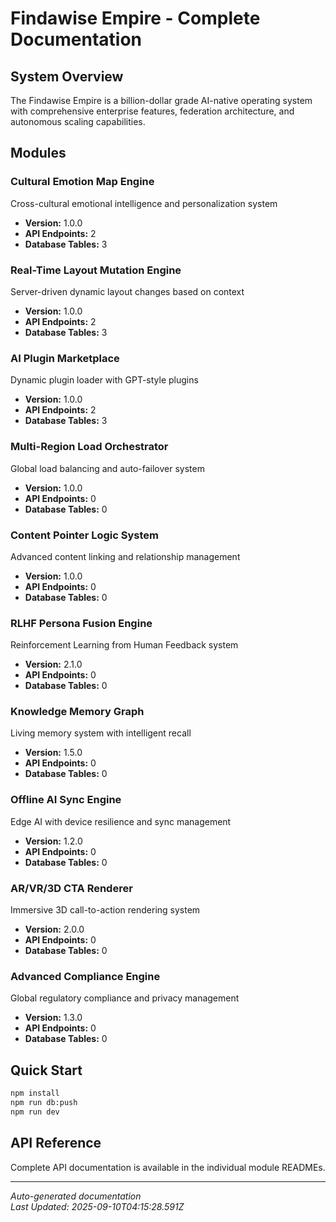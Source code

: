 # Findawise Empire - Complete Documentation

## System Overview

The Findawise Empire is a billion-dollar grade AI-native operating system with comprehensive enterprise features, federation architecture, and autonomous scaling capabilities.

## Modules


### Cultural Emotion Map Engine
Cross-cultural emotional intelligence and personalization system
- **Version:** 1.0.0
- **API Endpoints:** 2
- **Database Tables:** 3


### Real-Time Layout Mutation Engine
Server-driven dynamic layout changes based on context
- **Version:** 1.0.0
- **API Endpoints:** 2
- **Database Tables:** 3


### AI Plugin Marketplace
Dynamic plugin loader with GPT-style plugins
- **Version:** 1.0.0
- **API Endpoints:** 2
- **Database Tables:** 3


### Multi-Region Load Orchestrator
Global load balancing and auto-failover system
- **Version:** 1.0.0
- **API Endpoints:** 0
- **Database Tables:** 0


### Content Pointer Logic System
Advanced content linking and relationship management
- **Version:** 1.0.0
- **API Endpoints:** 0
- **Database Tables:** 0


### RLHF Persona Fusion Engine
Reinforcement Learning from Human Feedback system
- **Version:** 2.1.0
- **API Endpoints:** 0
- **Database Tables:** 0


### Knowledge Memory Graph
Living memory system with intelligent recall
- **Version:** 1.5.0
- **API Endpoints:** 0
- **Database Tables:** 0


### Offline AI Sync Engine
Edge AI with device resilience and sync management
- **Version:** 1.2.0
- **API Endpoints:** 0
- **Database Tables:** 0


### AR/VR/3D CTA Renderer
Immersive 3D call-to-action rendering system
- **Version:** 2.0.0
- **API Endpoints:** 0
- **Database Tables:** 0


### Advanced Compliance Engine
Global regulatory compliance and privacy management
- **Version:** 1.3.0
- **API Endpoints:** 0
- **Database Tables:** 0


## Quick Start

```bash
npm install
npm run db:push
npm run dev
```

## API Reference

Complete API documentation is available in the individual module READMEs.

---

*Auto-generated documentation*  
*Last Updated: 2025-09-10T04:15:28.591Z*
